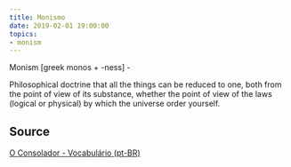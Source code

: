```yaml
---
title: Monismo
date: 2019-02-01 19:00:00
topics:
- monism
---
```


Monism [greek monos + -ness] - 

Philosophical doctrine that all the things can be reduced to one, 
both from the point of view of its substance, whether the point 
of view of the laws (logical or physical) by which the universe order yourself.


## Source
[O Consolador - Vocabulário (pt-BR)](http://www.oconsolador.com.br/linkfixo/vocabulario/principal.html)
